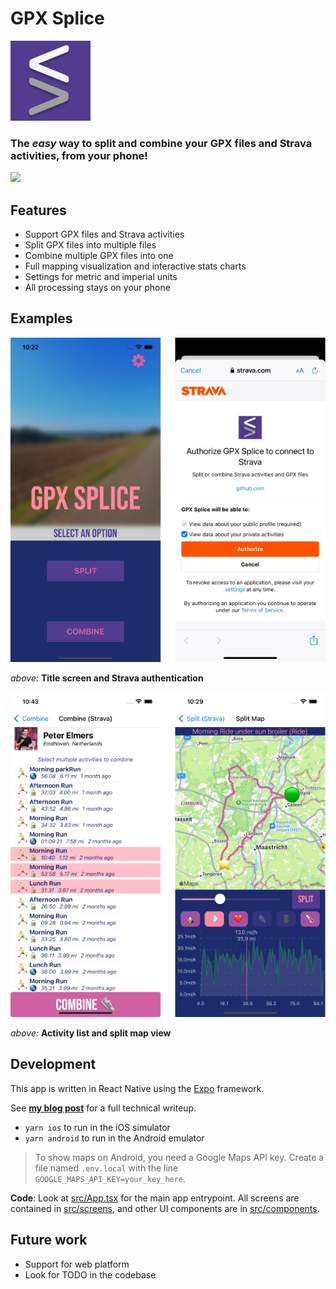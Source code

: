 # GPX Splice

[![Logo](assets/icon.png)](https://gpx.pelmers.com/)

### The _easy_ way to split and combine your GPX files and Strava activities, from your phone!

![](examples/gpx_splice_split_demo.gif)

## Features

- Support GPX files and Strava activities
- Split GPX files into multiple files
- Combine multiple GPX files into one
- Full mapping visualization and interactive stats charts
- Settings for metric and imperial units
- All processing stays on your phone

## Examples

![](examples/examples1.png)

_above:_ **Title screen and Strava authentication**

![](examples/examples2.png)

_above:_ **Activity list and split map view**

## Development

This app is written in React Native using the [Expo](https://expo.io/) framework.

See **[my blog post](https://pelmers.com/TODO_LINK)** for a full technical writeup.

- `yarn ios` to run in the iOS simulator
- `yarn android` to run in the Android emulator

> To show maps on Android, you need a Google Maps API key.
> Create a file named `.env.local` with the line `GOOGLE_MAPS_API_KEY=your_key_here`.

**Code**:
Look at [src/App.tsx](src/App.tsx) for the main app entrypoint.
All screens are contained in [src/screens](src/screens), and other UI components are in [src/components](src/components).

## Future work

- Support for web platform
- Look for TODO in the codebase
